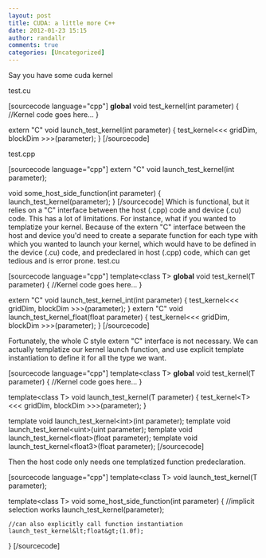 ```yaml
---
layout: post
title: CUDA: a little more C++
date: 2012-01-23 15:15
author: randallr
comments: true
categories: [Uncategorized]
---
```

Say you have some cuda kernel

test.cu

[sourcecode language="cpp"]
__global__
void test_kernel(int parameter)
{
	//Kernel code goes here...
}

extern &quot;C&quot;
void launch_test_kernel(int parameter)
{
	test_kernel&lt;&lt;&lt; gridDim, blockDim &gt;&gt;&gt;(parameter);
}
[/sourcecode]

test.cpp

[sourcecode language="cpp"]
extern &quot;C&quot;
void launch_test_kernel(int parameter);

void some_host_side_function(int parameter)
{
	launch_test_kernel(parameter);
}
[/sourcecode]
Which is functional, but it relies on a "C" interface between the host (.cpp) code and device (.cu) code. This has a lot of limitations.  For instance, what if you wanted to templatize your kernel.  Because of the extern "C" interface between the host and device you'd need to create a separate function for each type with which you wanted to launch your kernel, which would have to be defined in the device (.cu) code, and predeclared in host (.cpp) code, which can get tedious and is error prone.</pre>
test.cu

[sourcecode language="cpp"]
template&lt;class T&gt;
__global__
void test_kernel(T parameter)
{
	//Kernel code goes here...
}

extern &quot;C&quot;
void launch_test_kernel_int(int parameter)
{
	test_kernel&lt;&lt;&lt; gridDim, blockDim &gt;&gt;&gt;(parameter);
}
extern &quot;C&quot;
void launch_test_kernel_float(float parameter)
{
	test_kernel&lt;&lt;&lt; gridDim, blockDim &gt;&gt;&gt;(parameter);
}
[/sourcecode]

Fortunately, the whole C style extern "C" interface is not necessary. We can actually templatize our kernel launch function, and use explicit template instantiation to define it for all the type we want.


[sourcecode language="cpp"]
template&lt;class T&gt;
__global__
void test_kernel(T parameter)
{
	//Kernel code goes here...
}

template&lt;class T&gt;
void launch_test_kernel(T parameter)
{
	test_kernel&lt;T&gt;&lt;&lt;&lt; gridDim, blockDim &gt;&gt;&gt;(parameter);
}


template void launch_test_kernel&lt;int&gt;(int parameter);
template void launch_test_kernel&lt;uint&gt;(uint parameter);
template void launch_test_kernel&lt;float&gt;(float parameter);
template void launch_test_kernel&lt;float3&gt;(float parameter);
[/sourcecode]

Then the host code only needs one templatized function predeclaration.

[sourcecode language="cpp"]
template&lt;class T&gt;
void launch_test_kernel(T parameter);

template&lt;class T&gt;
void some_host_side_function(int parameter)
{
	//implicit selection works
	launch_test_kernel(parameter);

	//can also explicitly call function instantiation
	launch_test_kernel&lt;float&gt;(1.0f);
}
[/sourcecode]



